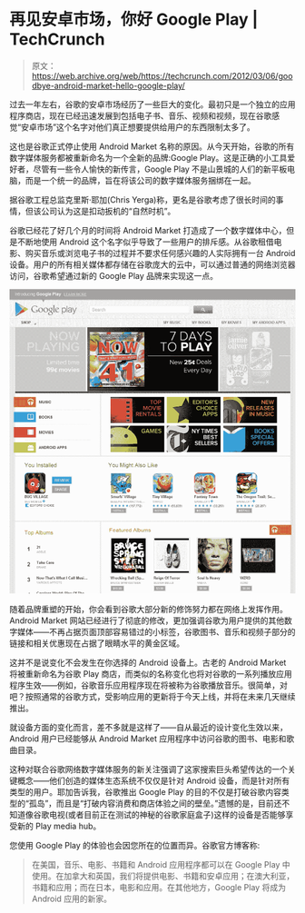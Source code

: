 # 再见安卓市场，你好 Google Play | TechCrunch

> 原文：<https://web.archive.org/web/https://techcrunch.com/2012/03/06/goodbye-android-market-hello-google-play/>

过去一年左右，谷歌的安卓市场经历了一些巨大的变化。最初只是一个独立的应用程序商店，现在已经迅速发展到包括电子书、音乐、视频和视频，现在谷歌感觉“安卓市场”这个名字对他们真正想要提供给用户的东西限制太多了。

这也是谷歌正式停止使用 Android Market 名称的原因。从今天开始，谷歌的所有数字媒体服务都被重新命名为一个全新的品牌:Google Play。这是正确的小工具爱好者，尽管有一些令人愉快的新传言，Google Play 不是山景城的人们的新平板电脑，而是一个统一的品牌，旨在将该公司的数字媒体服务捆绑在一起。

据谷歌工程总监克里斯·耶加(Chris Yerga)称，更名是谷歌考虑了很长时间的事情，但该公司认为这是扣动扳机的“自然时机”。

谷歌已经花了好几个月的时间将 Android Market 打造成了一个数字媒体中心，但是不断地使用 Android 这个名字似乎导致了一些用户的排斥感。从谷歌租借电影、购买音乐或浏览电子书的过程并不要求任何感兴趣的人实际拥有一台 Android 设备。用户的所有相关媒体都存储在谷歌庞大的云中，可以通过普通的网络浏览器访问，谷歌希望通过新的 Google Play 品牌来实现这一点。

[![](img/5e87d57259ec56cf0d079782e571dfa0.png "Google Play Web Home FINAL")](https://web.archive.org/web/20230309152054/https://techcrunch.com/wp-content/uploads/2012/03/google-play-web-home-final.jpg)

随着品牌重塑的开始，你会看到谷歌大部分新的修饰努力都在网络上发挥作用。Android Market 网站已经进行了彻底的修改，更加强调谷歌为用户提供的其他数字媒体——不再占据页面顶部容易错过的小标签，谷歌图书、音乐和视频子部分的链接和相关优惠现在占据了眼睛水平的黄金区域。

这并不是说变化不会发生在你选择的 Android 设备上。古老的 Android Market 将被重新命名为谷歌 Play 商店，而类似的名称变化也将对谷歌的一系列播放应用程序生效——例如，谷歌音乐应用程序现在将被称为谷歌播放音乐。很简单，对吧？按照通常的谷歌方式，受影响应用的更新将于今天上线，并将在未来几天继续推出。

就设备方面的变化而言，差不多就是这样了——自从最近的设计变化生效以来，Android 用户已经能够从 Android Market 应用程序中访问谷歌的图书、电影和歌曲目录。

这种对联合谷歌网络数字媒体服务的新关注强调了这家搜索巨头希望传达的一个关键概念——他们创造的媒体生态系统不仅仅是针对 Android 设备，而是针对所有类型的用户。耶加告诉我，谷歌推出 Google Play 的目的不仅是打破谷歌内容类型的“孤岛”，而且是“打破内容消费和商店体验之间的壁垒。”遗憾的是，目前还不知道像谷歌电视(或者目前正在测试的神秘的谷歌家庭盒子)这样的设备是否能够享受新的 Play media hub。

您使用 Google Play 的体验也会因您所在的位置而异。谷歌官方博客称:

> 在美国，音乐、电影、书籍和 Android 应用程序都可以在 Google Play 中使用。在加拿大和英国，我们将提供电影、书籍和安卓应用；在澳大利亚，书籍和应用；而在日本，电影和应用。在其他地方，Google Play 将成为 Android 应用的新家。